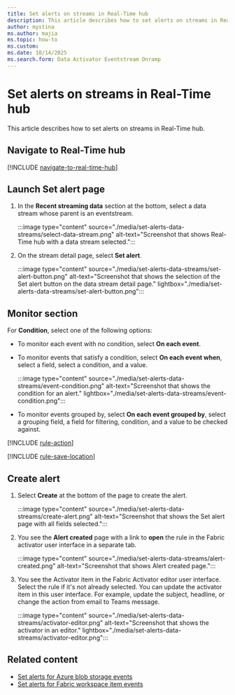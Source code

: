 ```yaml
---
title: Set alerts on streams in Real-Time hub
description: This article describes how to set alerts on streams in Real-Time hub.
author: mystina
ms.author: majia
ms.topic: how-to
ms.custom:
ms.date: 10/14/2025
ms.search.form: Data Activator Eventstream Onramp
---
```


# Set alerts on streams in Real-Time hub
This article describes how to set alerts on streams in Real-Time hub.

## Navigate to Real-Time hub

[!INCLUDE [navigate-to-real-time-hub](./includes/navigate-to-real-time-hub.md)]

## Launch Set alert page

1. In the **Recent streaming data** section at the bottom, select a data stream whose parent is an eventstream.

    :::image type="content" source="./media/set-alerts-data-streams/select-data-stream.png" alt-text="Screenshot that shows Real-Time hub with a data stream selected.":::
1. On the stream detail page, select **Set alert**. 

    :::image type="content" source="./media/set-alerts-data-streams/set-alert-button.png" alt-text="Screenshot that shows the selection of the Set alert button on the data stream detail page." lightbox="./media/set-alerts-data-streams/set-alert-button.png":::
    
## Monitor section

For **Condition**, select one of the following options:

- To monitor each event with no condition, select **On each event**.
- To monitor events that satisfy a condition, select **On each event when**, select a field, select a condition, and a value. 

    :::image type="content" source="./media/set-alerts-data-streams/event-condition.png" alt-text="Screenshot that shows the condition for an alert." lightbox="./media/set-alerts-data-streams/event-condition.png":::
- To monitor events grouped by, select **On each event grouped by**, select a grouping field, a field for filtering, condition, and a value to be checked against. 

[!INCLUDE [rule-action](./includes/rule-action.md)]

[!INCLUDE [rule-save-location](./includes/rule-save-location.md)]

## Create alert

1. Select **Create** at the bottom of the page to create the alert.

    :::image type="content" source="./media/set-alerts-data-streams/create-alert.png" alt-text="Screenshot that shows the Set alert page with all fields selected.":::        
1. You see the **Alert created** page with a link to **open** the rule in the Fabric activator user interface in a separate tab.

    :::image type="content" source="./media/set-alerts-data-streams/alert-created.png" alt-text="Screenshot that shows Alert created page.":::        
1. You see the Activator item in the Fabric Activator editor user interface. Select the rule if it's not already selected. You can update the activator item in this user interface. For example, update the subject, headline, or change the action from email to Teams message. 

    :::image type="content" source="./media/set-alerts-data-streams/activator-editor.png" alt-text="Screenshot that shows the activator in an editor." lightbox="./media/set-alerts-data-streams/activator-editor.png"::: 

## Related content

- [Set alerts for Azure blob storage events](set-alerts-azure-blob-storage-events.md)
- [Set alerts for Fabric workspace item events](set-alerts-fabric-workspace-item-events.md)
